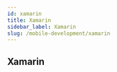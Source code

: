 ```yaml
---
id: xamarin
title: Xamarin
sidebar_label: Xamarin
slug: /mobile-development/xamarin
---
```


## Xamarin
